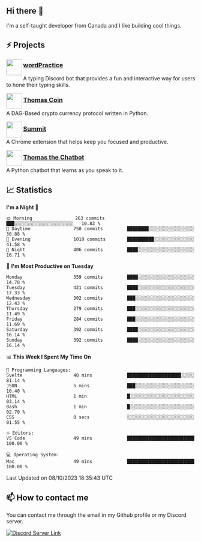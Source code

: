 <h2>Hi there 👋</h2>

<p>I'm a self-taught developer from Canada and I like building cool things.</p>

<h2>⚡ Projects</h2>

<img align="left" src="https://i.imgur.com/BIzs17V.png" width="42" height="42" />
<h3><a target="_blank" href="https://wordpractice.principle.sh/">wordPractice</a></h3>
<p>A typing Discord bot that provides a fun and interactive way for users to hone their typing skills.</p>

<img align="left" src="https://i.imgur.com/4FdQpgN.png" width="42" height="42" />
<h3><a href="https://github.com/principle105/thomas-coin">Thomas Coin</a></h3>
<p>A DAG-Based crypto currency protocol written in Python.</p>

<img align="left" src="https://i.imgur.com/Ly8Atho.png" width="42" height="42" />
<h3><a href="https://summit.sh/">Summit</a></h3>
<p>A Chrome extension that helps keep you focused and productive.</p>

<img align="left" src="https://i.imgur.com/hA9YF2s.png" width="42" height="42" />
<h3><a href="https://github.com/principle105/thomasthechatbot">Thomas the Chatbot</a></h3>
<p>A Python chatbot that learns as you speak to it.</p>

<h2>📈 Statistics</h2>

<!--START_SECTION:waka-->
**I'm a Night 🦉** 

```text
🌞 Morning                263 commits         ███░░░░░░░░░░░░░░░░░░░░░░   10.83 % 
🌆 Daytime                750 commits         ████████░░░░░░░░░░░░░░░░░   30.88 % 
🌃 Evening                1010 commits        ██████████░░░░░░░░░░░░░░░   41.58 % 
🌙 Night                  406 commits         ████░░░░░░░░░░░░░░░░░░░░░   16.71 % 
```
📅 **I'm Most Productive on Tuesday** 

```text
Monday                   359 commits         ████░░░░░░░░░░░░░░░░░░░░░   14.78 % 
Tuesday                  421 commits         ████░░░░░░░░░░░░░░░░░░░░░   17.33 % 
Wednesday                302 commits         ███░░░░░░░░░░░░░░░░░░░░░░   12.43 % 
Thursday                 279 commits         ███░░░░░░░░░░░░░░░░░░░░░░   11.49 % 
Friday                   284 commits         ███░░░░░░░░░░░░░░░░░░░░░░   11.69 % 
Saturday                 392 commits         ████░░░░░░░░░░░░░░░░░░░░░   16.14 % 
Sunday                   392 commits         ████░░░░░░░░░░░░░░░░░░░░░   16.14 % 
```


📊 **This Week I Spent My Time On** 

```text
💬 Programming Languages: 
Svelte                   40 mins             ████████████████████░░░░░   81.14 % 
JSON                     5 mins              ███░░░░░░░░░░░░░░░░░░░░░░   10.40 % 
HTML                     1 min               █░░░░░░░░░░░░░░░░░░░░░░░░   03.14 % 
Bash                     1 min               █░░░░░░░░░░░░░░░░░░░░░░░░   02.70 % 
CSS                      0 secs              ░░░░░░░░░░░░░░░░░░░░░░░░░   01.55 % 

🔥 Editors: 
VS Code                  49 mins             █████████████████████████   100.00 % 

💻 Operating System: 
Mac                      49 mins             █████████████████████████   100.00 % 
```


 Last Updated on 08/10/2023 18:35:43 UTC
<!--END_SECTION:waka-->

<h2>📫 How to contact me</h2>

You can contact me through the email in my Github profile or my Discord server.

[![Discord Server Link](https://dcbadge.vercel.app/api/server/DHnk46C)](https://discord.gg/DHnk46C)

